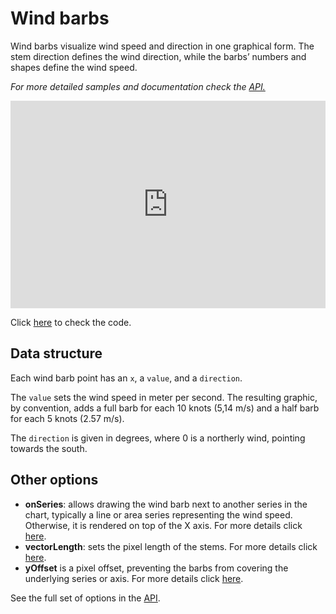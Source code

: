 Wind barbs
===

Wind barbs visualize wind speed and direction in one graphical form. The stem direction defines the wind direction, while the barbs’ numbers and shapes define the wind speed.

_For more detailed samples and documentation check the [API.](https://api.highcharts.com/highcharts/plotOptions.windbarb)_

<iframe style="width: 100%; height: 332px; border: none;" src=https://www.highcharts.com/samples/embed/highcharts/demo/windbarb-series allow="fullscreen"></iframe>

Click [here](https://highcharts.com/samples/highcharts/demo/windbarb-series/) to check the code.

Data structure
--------------

Each wind barb point has an `x`, a `value`, and a `direction`.

The `value` sets the wind speed in meter per second. The resulting graphic, by convention, adds a full barb for each 10 knots (5,14 m/s) and a half barb for each 5 knots (2.57 m/s).

The `direction` is given in degrees, where 0 is a northerly wind, pointing towards the south.

Other options
-------------

*   **onSeries**: allows drawing the wind barb next to another series in the chart, typically a line or area series representing the wind speed. Otherwise, it is rendered on top of the X axis. For more details click [here](https://api.highcharts.com/highcharts/plotOptions.windbarb.onSeries).
*   **vectorLength**: sets the pixel length of the stems. For more details click [here](https://api.highcharts.com/highcharts/plotOptions.windbarb.vectorLength).
*   **yOffset** is a pixel offset, preventing the barbs from covering the underlying series or axis. For more details click [here](https://api.highcharts.com/highcharts/plotOptions.windbarb.yOffset).

See the full set of options in the [API](https://api.highcharts.com/highcharts/plotOptions.windbarb).
